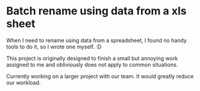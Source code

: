 # Batch rename using data from a xls sheet

When I need to rename using data from a spreadsheet, I found no handy tools to do it, so I wrote one myself. :D

This project is originally designed to finish a small but annoying work assigned to me and obliviously does not apply to common situations.

Currently working on a larger project with our team. It would greatly reduce our workload.
